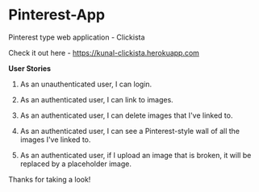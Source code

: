 # Pinterest-App
Pinterest type web application -  Clickista
  
Check it out here - https://kunal-clickista.herokuapp.com  
  
**User Stories**  
  
1. As an unauthenticated user, I can login.  
  
2. As an authenticated user, I can link to images.  
  
3. As an authenticated user, I can delete images that I've linked to.  
  
4. As an authenticated user, I can see a Pinterest-style wall of all the images I've linked to.  
  
5. As an authenticated user, if I upload an image that is broken, it will be replaced by a placeholder image.  
  
Thanks for taking a look!  
